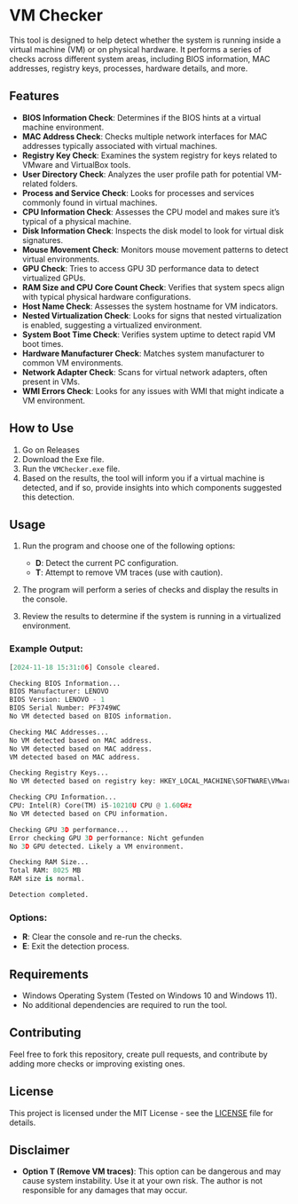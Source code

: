 

# VM Checker

This tool is designed to help detect whether the system is running inside a virtual machine (VM) or on physical hardware. It performs a series of checks across different system areas, including BIOS information, MAC addresses, registry keys, processes, hardware details, and more.

## Features

- **BIOS Information Check**: Determines if the BIOS hints at a virtual machine environment.
- **MAC Address Check**: Checks multiple network interfaces for MAC addresses typically associated with virtual machines.
- **Registry Key Check**: Examines the system registry for keys related to VMware and VirtualBox tools.
- **User Directory Check**: Analyzes the user profile path for potential VM-related folders.
- **Process and Service Check**: Looks for processes and services commonly found in virtual machines.
- **CPU Information Check**: Assesses the CPU model and makes sure it’s typical of a physical machine.
- **Disk Information Check**: Inspects the disk model to look for virtual disk signatures.
- **Mouse Movement Check**: Monitors mouse movement patterns to detect virtual environments.
- **GPU Check**: Tries to access GPU 3D performance data to detect virtualized GPUs.
- **RAM Size and CPU Core Count Check**: Verifies that system specs align with typical physical hardware configurations.
- **Host Name Check**: Assesses the system hostname for VM indicators.
- **Nested Virtualization Check**: Looks for signs that nested virtualization is enabled, suggesting a virtualized environment.
- **System Boot Time Check**: Verifies system uptime to detect rapid VM boot times.
- **Hardware Manufacturer Check**: Matches system manufacturer to common VM environments.
- **Network Adapter Check**: Scans for virtual network adapters, often present in VMs.
- **WMI Errors Check**: Looks for any issues with WMI that might indicate a VM environment.

## How to Use

1. Go on Releases
2. Download the Exe file.
3. Run the `VMChecker.exe` file.
5. Based on the results, the tool will inform you if a virtual machine is detected, and if so, provide insights into which components suggested this detection.

## Usage

1. Run the program and choose one of the following options:
    - **D**: Detect the current PC configuration.
    - **T**: Attempt to remove VM traces (use with caution).

2. The program will perform a series of checks and display the results in the console.

3. Review the results to determine if the system is running in a virtualized environment.

### Example Output:

```python
[2024-11-18 15:31:06] Console cleared.

Checking BIOS Information...
BIOS Manufacturer: LENOVO
BIOS Version: LENOVO - 1
BIOS Serial Number: PF3749WC
No VM detected based on BIOS information.

Checking MAC Addresses...
No VM detected based on MAC address.
No VM detected based on MAC address.
VM detected based on MAC address.

Checking Registry Keys...
No VM detected based on registry key: HKEY_LOCAL_MACHINE\SOFTWARE\VMware, Inc.\VMware Tools

Checking CPU Information...
CPU: Intel(R) Core(TM) i5-10210U CPU @ 1.60GHz
No VM detected based on CPU information.

Checking GPU 3D performance...
Error checking GPU 3D performance: Nicht gefunden
No 3D GPU detected. Likely a VM environment.

Checking RAM Size...
Total RAM: 8025 MB
RAM size is normal.

Detection completed.
```

### Options:
- **R**: Clear the console and re-run the checks.
- **E**: Exit the detection process.

## Requirements

- Windows Operating System (Tested on Windows 10 and Windows 11).
- No additional dependencies are required to run the tool.

## Contributing

Feel free to fork this repository, create pull requests, and contribute by adding more checks or improving existing ones.

## License

This project is licensed under the MIT License - see the [LICENSE](LICENSE) file for details.



## Disclaimer

- **Option T (Remove VM traces)**: This option can be dangerous and may cause system instability. Use it at your own risk. The author is not responsible for any damages that may occur.
